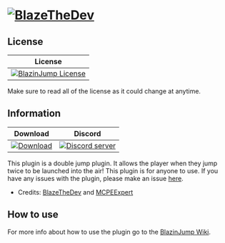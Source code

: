 # [![BlazeTheDev](https://i.imgur.com/fgVMXSe.png?1)]()

## License
| License |
| :---: |
| [![BlazinJump License](https://img.shields.io/github/license/iiFlamiinBlaze/BlazinJump.svg?label=License)](LICENSE) |

Make sure to read all of the license as it could change at anytime.

## Information
| Download |                                                      Discord                                                      |
| :---: |:-----------------------------------------------------------------------------------------------------------------:|
 [![Download](https://img.shields.io/badge/download-latest-blue.svg)](https://poggit.pmmp.io/ci/iiFlamiinBlaze/BlazinJump/) | <a href="https://discord.gg/znEsFsG"><img src="https://discordapp.com/api/guilds/425712766687510528/embed.png" alt="Discord server"/></a> |

This plugin is a double jump plugin. It allows the player when they jump twice to be launched into the air! This plugin is for anyone to use.
If you have any issues with the plugin, please make an issue [here](https://github.com/iiFlamiinBlaze/BlazinJump/issues/new).
* Credits: [BlazeTheDev](https://github.com/iiFlamiinBlaze) and [MCPEExpert](https://github.com/ErkamKahriman)

## How to use
For more info about how to use the plugin go to the [BlazinJump Wiki](https://iiflamiinblaze.github.io/projects/blazinjump/).